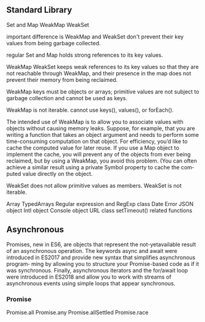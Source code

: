 ## Standard Library

Set and Map WeakMap WeakSet

important difference is WeakMap and WeakSet don't prevent their key values from being garbage collected.

regular Set and Map holds strong references to its key values.

WeakMap WeakSet keeps weak references to its key values so that they are not reachable through WeakMap, and their presence in the map does not prevent their memory from being reclaimed.

WeakMap keys must be objects or arrays; primitive values are not subject to
garbage collection and cannot be used as keys.

WeakMap is not iterable. cannot use keys(), values(), or forEach().


The intended use of WeakMap is to allow you to associate values with objects without
causing memory leaks. Suppose, for example, that you are writing a function that
takes an object argument and needs to perform some time-consuming computation
on that object. For efficiency, you’d like to cache the computed value for later reuse. If
you use a Map object to implement the cache, you will prevent any of the objects
from ever being reclaimed, but by using a WeakMap, you avoid this problem. (You
can often achieve a similar result using a private Symbol property to cache the com‐
puted value directly on the object.

WeakSet does not allow primitive values as members.
WeakSet is not iterable.




Array TypedArrays 
Regular expression and RegExp class
Date
Error
JSON object
Intl object
Console object
URL class
setTimeout() related functions




## Asynchronous

Promises, new in ES6, are objects that represent the not-yetavailable result of an asynchronous operation. The keywords async and await were
introduced in ES2017 and provide new syntax that simplifies asynchronous program‐
ming by allowing you to structure your Promise-based code as if it was synchronous.
Finally, asynchronous iterators and the for/await loop were introduced in ES2018
and allow you to work with streams of asynchronous events using simple loops that
appear synchronous.


### Promise

Promise.all
Promise.any
Promise.allSettled
Promise.race